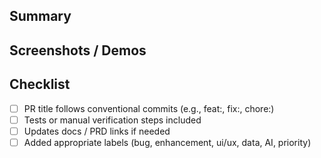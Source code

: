 ## Summary
<!-- What does this PR change? Link to issues. -->

## Screenshots / Demos
<!-- Optional -->

## Checklist
- [ ] PR title follows conventional commits (e.g., feat:, fix:, chore:)
- [ ] Tests or manual verification steps included
- [ ] Updates docs / PRD links if needed
- [ ] Added appropriate labels (bug, enhancement, ui/ux, data, AI, priority)
